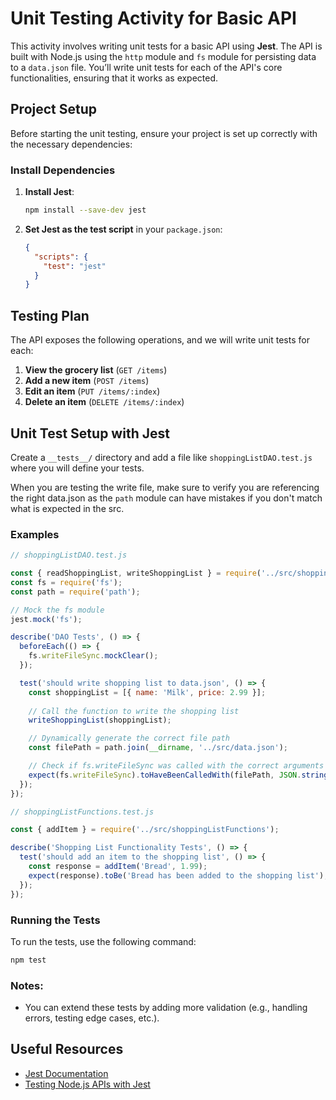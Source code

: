 # Unit Testing Activity for Basic API

This activity involves writing unit tests for a basic API using **Jest**. The API is built with Node.js using the `http` module and `fs` module for persisting data to a `data.json` file. You’ll write unit tests for each of the API's core functionalities, ensuring that it works as expected.

## Project Setup

Before starting the unit testing, ensure your project is set up correctly with the necessary dependencies:

### Install Dependencies

1. **Install Jest**:
    ```bash
    npm install --save-dev jest
    ```

2. **Set Jest as the test script** in your `package.json`:
    ```json
    {
      "scripts": {
        "test": "jest"
      }
    }
    ```

## Testing Plan

The API exposes the following operations, and we will write unit tests for each:

1. **View the grocery list** (`GET /items`)
2. **Add a new item** (`POST /items`)
3. **Edit an item** (`PUT /items/:index`)
4. **Delete an item** (`DELETE /items/:index`)

## Unit Test Setup with Jest

Create a `__tests__/` directory and add a file like `shoppingListDAO.test.js` where you will define your tests.

When you are testing the write file, make sure to verify you are referencing the right data.json as the `path` module can have mistakes if you don't match what is expected in the src.

### Examples

```javascript
// shoppingListDAO.test.js

const { readShoppingList, writeShoppingList } = require('../src/shoppingListDAO');
const fs = require('fs');
const path = require('path');

// Mock the fs module
jest.mock('fs');

describe('DAO Tests', () => {
  beforeEach(() => {
    fs.writeFileSync.mockClear();
  });

  test('should write shopping list to data.json', () => {
    const shoppingList = [{ name: 'Milk', price: 2.99 }];
    
    // Call the function to write the shopping list
    writeShoppingList(shoppingList);

    // Dynamically generate the correct file path
    const filePath = path.join(__dirname, '../src/data.json');

    // Check if fs.writeFileSync was called with the correct arguments
    expect(fs.writeFileSync).toHaveBeenCalledWith(filePath, JSON.stringify(shoppingList, null, 2));
  });
});

```

```javascript
// shoppingListFunctions.test.js

const { addItem } = require('../src/shoppingListFunctions');

describe('Shopping List Functionality Tests', () => {
  test('should add an item to the shopping list', () => {
    const response = addItem('Bread', 1.99);
    expect(response).toBe('Bread has been added to the shopping list');
  });
});
```

### Running the Tests

To run the tests, use the following command:

```bash
npm test
```

### Notes:

- You can extend these tests by adding more validation (e.g., handling errors, testing edge cases, etc.).

## Useful Resources
- [Jest Documentation](https://jestjs.io/docs/getting-started)
- [Testing Node.js APIs with Jest](https://jestjs.io/docs/tutorial-async) 